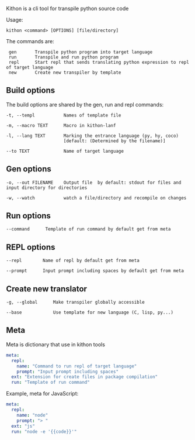 Kithon is a cli tool for transpile python source code

Usage:

`kithon <command> [OPTIONS] [file/directory]`

The commands are: 
```
 gen       Transpile python program into target language
 run       Transpile and run python program
 repl      Start repl that sends translating python expression to repl of target language 
 new       Create new transpiler by template
```

Build options
-------------

The build options are shared by the gen, run and repl commands:

```
-t, --templ           Names of template file

-m, --macro TEXT      Macro in kithon-lanf

-l, --lang TEXT       Marking the entrance language (py, hy, coco)
	                  [default: (Determined by the filename)]

--to TEXT             Name of target language
```


Gen options
-----------

```
-o, --out FILENAME    Output file  by default: stdout for files and input directory for directories

-w, --watch           watch a file/directory and recompile on changes
```


Run options
-----------
```
--command      Template of run command by default get from meta
```

REPL options
------------

```
--repl        Name of repl by default get from meta

--prompt      Input prompt including spaces by default get from meta
```

Create new translator
---------------------

```
-g, --global      Make transpiler globally accessible

--base            Use template for new language (C, lisp, py...)
```

Meta
----

Meta is dictionary that use in kithon tools

```yaml
meta: 
  repl:
    name: "Command to run repl of target language"
    prompt: "Input prompt including spaces"
  ext: "Extension for create files in package compilation"
  run: "Template of run command"
```

Example, meta for JavaScript:

```yaml
meta: 
  repl:
    name: "node"
    prompt: "> "
  ext: "js"
  run: "node -e '{{code}}'"
```
